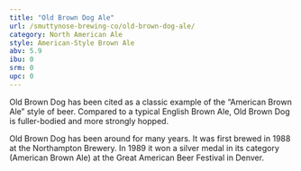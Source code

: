 ```yaml
---
title: "Old Brown Dog Ale"
url: /smuttynose-brewing-co/old-brown-dog-ale/
category: North American Ale
style: American-Style Brown Ale
abv: 5.9
ibu: 0
srm: 0
upc: 0
---
```

Old Brown Dog has been cited as a classic example of the “American Brown Ale” style of beer. Compared to a typical English Brown Ale, Old Brown Dog is fuller-bodied and more strongly hopped.

Old Brown Dog has been around for many years. It was first brewed in 1988 at the Northampton Brewery. In 1989 it won a silver medal in its category (American Brown Ale) at the Great American Beer Festival in Denver.
